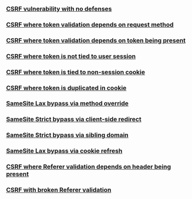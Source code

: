 ### [CSRF vulnerability with no defenses](https://portswigger.net/web-security/csrf/lab-no-defenses)


### [CSRF where token validation depends on request method](https://portswigger.net/web-security/csrf/bypassing-token-validation/lab-token-validation-depends-on-request-method)


### [CSRF where token validation depends on token being present](https://portswigger.net/web-security/csrf/bypassing-token-validation/lab-token-validation-depends-on-token-being-present)


### [CSRF where token is not tied to user session](https://portswigger.net/web-security/csrf/bypassing-token-validation/lab-token-not-tied-to-user-session)


### [CSRF where token is tied to non-session cookie](https://portswigger.net/web-security/csrf/bypassing-token-validation/lab-token-tied-to-non-session-cookie)


### [CSRF where token is duplicated in cookie](https://portswigger.net/web-security/csrf/bypassing-token-validation/lab-token-duplicated-in-cookie)


### [SameSite Lax bypass via method override](https://portswigger.net/web-security/csrf/bypassing-samesite-restrictions/lab-samesite-lax-bypass-via-method-override)


### [SameSite Strict bypass via client-side redirect](https://portswigger.net/web-security/csrf/bypassing-samesite-restrictions/lab-samesite-strict-bypass-via-client-side-redirect)


### [SameSite Strict bypass via sibling domain](https://portswigger.net/web-security/csrf/bypassing-samesite-restrictions/lab-samesite-strict-bypass-via-sibling-domain)


### [SameSite Lax bypass via cookie refresh](https://portswigger.net/web-security/csrf/bypassing-samesite-restrictions/lab-samesite-strict-bypass-via-cookie-refresh)


### [CSRF where Referer validation depends on header being present](https://portswigger.net/web-security/csrf/bypassing-referer-based-defenses/lab-referer-validation-depends-on-header-being-present)


### [CSRF with broken Referer validation](https://portswigger.net/web-security/csrf/bypassing-referer-based-defenses/lab-referer-validation-broken)

